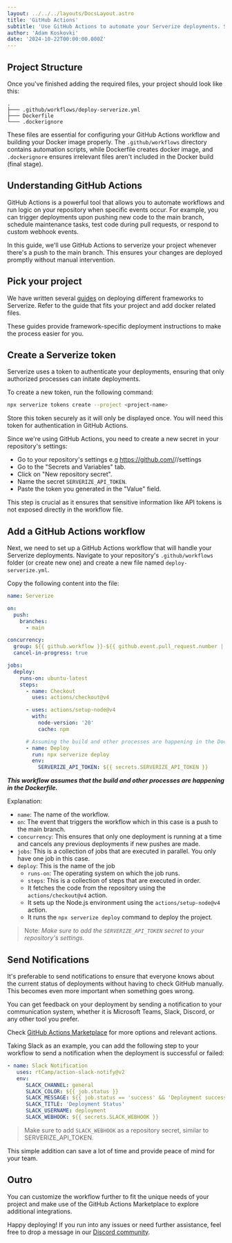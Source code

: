```yaml
---
layout: ../../../layouts/DocsLayout.astro
title: 'GitHub Actions'
subtitle: 'Use GitHub Actions to automate your Serverize deployments. Step-by-step guide to setting up workflows, creating tokens, and deploying your projects'
author: 'Adam Koskovki'
date: '2024-10-22T00:00:00.000Z'
---
```


## Project Structure

Once you've finished adding the required files, your project should look like this:

```
.
├─── .github/workflows/deploy-serverize.yml
├─── Dockerfile
└─── .dockerignore
```

These files are essential for configuring your GitHub Actions workflow and building your Docker image properly. The `.github/workflows` directory contains automation scripts, while Dockerfile creates docker image, and `.dockerignore` ensures irrelevant files aren't included in the Docker build (final stage).

## Understanding GitHub Actions

GitHub Actions is a powerful tool that allows you to automate workflows and run logic on your repository when specific events occur. For example, you can trigger deployments upon pushing new code to the main branch, schedule maintenance tasks, test code during pull requests, or respond to custom webhook events.

In this guide, we'll use GitHub Actions to serverize your project whenever there's a push to the main branch. This ensures your changes are deployed promptly without manual intervention.

## Pick your project

We have written several [guides](./) on deploying different frameworks to Serverize. Refer to the guide that fits your project and add docker related files.

These guides provide framework-specific deployment instructions to make the process easier for you.

## Create a Serverize token

Serverize uses a token to authenticate your deployments, ensuring that only authorized processes can initate deployments.

To create a new token, run the following command:

```sh frame=none
npx serverize tokens create --project <project-name>
```

Store this token securely as it will only be displayed once. You will need this token for authentication in GitHub Actions.

Since we're using GitHub Actions, you need to create a new secret in your repository's settings:

- Go to your repository's settings
  e.g https://github.com/<org>/<repo>/settings
- Go to the "Secrets and Variables" tab.
- Click on "New repository secret".
- Name the secret `SERVERIZE_API_TOKEN`.
- Paste the token you generated in the "Value" field.

This step is crucial as it ensures that sensitive information like API tokens is not exposed directly in the workflow file.

## Add a GitHub Actions workflow

Next, we need to set up a GitHub Actions workflow that will handle your Serverize deployments. Navigate to your repository's `.github/workflows` folder (or create new one) and create a new file named `deploy-serverize.yml`.

Copy the following content into the file:

```yaml title=".github/workflows/deploy-serverize.yml"
name: Serverize

on:
  push:
	branches:
	  - main

concurrency:
  group: ${{ github.workflow }}-${{ github.event.pull_request.number || github.ref}}
  cancel-in-progress: true

jobs:
  deploy:
	runs-on: ubuntu-latest
	steps:
	  - name: Checkout
		uses: actions/checkout@v4

	  - uses: actions/setup-node@v4
		with:
		  node-version: '20'
		  cache: npm

	  # Assuming the build and other processes are happening in the Dockerfile
	  - name: Deploy
		run: npx serverize deploy
		env:
		  SERVERIZE_API_TOKEN: ${{ secrets.SERVERIZE_API_TOKEN }}
```

**_This workflow assumes that the build and other processes are happening in the Dockerfile._**

Explanation:

- `name`: The name of the workflow.
- `on`: The event that triggers the workflow which in this case is a push to the main branch.
- `concurrency`: This ensures that only one deployment is running at a time and cancels any previous deployments if new pushes are made.
- `jobs`: This is a collection of jobs that are executed in parallel. You only have one job in this case.
- `deploy`: This is the name of the job
  - `runs-on`: The operating system on which the job runs.
  - `steps`: This is a collection of steps that are executed in order.
  - It fetches the code from the repository using the `actions/checkout@v4` action.
  - It sets up the Node.js environment using the `actions/setup-node@v4` action.
  - It runs the `npx serverize deploy` command to deploy the project.

> Note: _Make sure to add the `SERVERIZE_API_TOKEN` secret to your repository's settings._

## Send Notifications

It's preferable to send notifications to ensure that everyone knows about the current status of deployments without having to check GitHub manually. This becomes even more important when something goes wrong.

You can get feedback on your deployment by sending a notification to your communication system, whether it is Microsoft Teams, Slack, Discord, or any other tool you prefer.

Check [GitHub Actions Marketplace](https://github.com/marketplace?type=actions) for more options and relevant actions.

Taking Slack as an example, you can add the following step to your workflow to send a notification when the deployment is successful or failed:

```yaml title=".github/workflows/deploy-serverize.yml" collapse={1-5, 12-14}
- name: Slack Notification
   uses: rtCamp/action-slack-notify@v2
   env:
	  SLACK_CHANNEL: general
	  SLACK_COLOR: ${{ job.status }}
	  SLACK_MESSAGE: ${{ job.status == 'success' && 'Deployment successful' || 'Deployment failed' }}
	  SLACK_TITLE: 'Deployment Status'
	  SLACK_USERNAME: deployment
	  SLACK_WEBHOOK: ${{ secrets.SLACK_WEBHOOK }}
```

> Make sure to add `SLACK_WEBHOOK` as a repository secret, similar to SERVERIZE_API_TOKEN.

This simple addition can save a lot of time and provide peace of mind for your team.

## Outro

You can customize the workflow further to fit the unique needs of your project and make use of the GitHub Actions Marketplace to explore additional integrations.

Happy deploying! If you run into any issues or need further assistance, feel free to drop a message in our [Discord community](https://discord.gg/aj9bRtrmNt).
